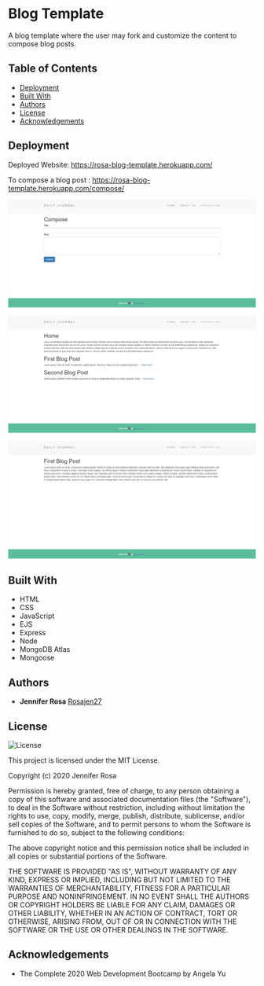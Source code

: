 # Blog Template

A blog template where the user may fork and customize the content to compose blog posts.


## Table of Contents
* [Deployment](#deployment)
* [Built With](#built-with)
* [Authors](#authors)
* [License](#license)
* [Acknowledgements](#acknowledgement)


## Deployment

Deployed Website: https://rosa-blog-template.herokuapp.com/

To compose a blog post : https://rosa-blog-template.herokuapp.com/compose/

![demo.png](./public/imgs/demo1.png)

![demo.png](./public/imgs/demo.png)

![demo.png](./public/imgs/demo2.png)

## Built With

* HTML
* CSS
* JavaScript
* EJS
* Express
* Node
* MongoDB Atlas
* Mongoose

## Authors

  - **Jennifer Rosa**
    [Rosajen27](https://rosajen27.github.io/)


## License

![License](https://img.shields.io/badge/license-MIT%20License-blue.svg)

This project is licensed under the MIT License.

Copyright (c) 2020 Jennifer Rosa

Permission is hereby granted, free of charge, to any person obtaining a copy
of this software and associated documentation files (the "Software"), to deal
in the Software without restriction, including without limitation the rights
to use, copy, modify, merge, publish, distribute, sublicense, and/or sell
copies of the Software, and to permit persons to whom the Software is
furnished to do so, subject to the following conditions:

The above copyright notice and this permission notice shall be included in all
copies or substantial portions of the Software.

THE SOFTWARE IS PROVIDED "AS IS", WITHOUT WARRANTY OF ANY KIND, EXPRESS OR
IMPLIED, INCLUDING BUT NOT LIMITED TO THE WARRANTIES OF MERCHANTABILITY,
FITNESS FOR A PARTICULAR PURPOSE AND NONINFRINGEMENT. IN NO EVENT SHALL THE
AUTHORS OR COPYRIGHT HOLDERS BE LIABLE FOR ANY CLAIM, DAMAGES OR OTHER
LIABILITY, WHETHER IN AN ACTION OF CONTRACT, TORT OR OTHERWISE, ARISING FROM,
OUT OF OR IN CONNECTION WITH THE SOFTWARE OR THE USE OR OTHER DEALINGS IN THE
SOFTWARE.


## Acknowledgements

* The Complete 2020 Web Development Bootcamp by Angela Yu
